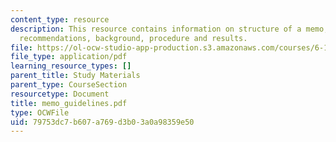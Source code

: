 ```yaml
---
content_type: resource
description: This resource contains information on structure of a memo, summary and
  recommendations, background, procedure and results.
file: https://ol-ocw-studio-app-production.s3.amazonaws.com/courses/6-163-strobe-project-laboratory-fall-2005/79753dc7b607a769d3b03a0a98359e50_memo_guidelines.pdf
file_type: application/pdf
learning_resource_types: []
parent_title: Study Materials
parent_type: CourseSection
resourcetype: Document
title: memo_guidelines.pdf
type: OCWFile
uid: 79753dc7-b607-a769-d3b0-3a0a98359e50
---
```

